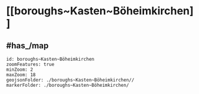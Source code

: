 # [[boroughs~Kasten~Böheimkirchen]] 


## #has_/map  



```leaflet
id: boroughs~Kasten~Böheimkirchen
zoomFeatures: true 
minZoom: 2 
maxZoom: 18
geojsonFolder: ./boroughs~Kasten~Böheimkirchen//
markerFolder: ./boroughs~Kasten~Böheimkirchen/
```

